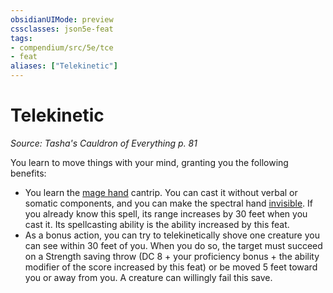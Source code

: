 ```yaml
---
obsidianUIMode: preview
cssclasses: json5e-feat
tags:
- compendium/src/5e/tce
- feat
aliases: ["Telekinetic"]
---
```

# Telekinetic
*Source: Tasha's Cauldron of Everything p. 81*  

You learn to move things with your mind, granting you the following benefits:

- You learn the [mage hand](/2-Mechanics/CLI/spells/mage-hand.md) cantrip. You can cast it without verbal or somatic components, and you can make the spectral hand [invisible](/2-Mechanics/CLI/rules/conditions.md#invisible). If you already know this spell, its range increases by 30 feet when you cast it. Its spellcasting ability is the ability increased by this feat.  
- As a bonus action, you can try to telekinetically shove one creature you can see within 30 feet of you. When you do so, the target must succeed on a Strength saving throw (DC 8 + your proficiency bonus + the ability modifier of the score increased by this feat) or be moved 5 feet toward you or away from you. A creature can willingly fail this save.